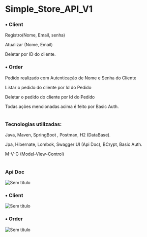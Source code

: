 # Simple_Store_API_V1

### • Client
 Registro(Nome, Email, senha)
 
 Atualizar (Nome, Email)
 
 Deletar por ID do cliente.


### • Order
Pedido realizado com Autenticação de Nome e Senha do Cliente

Listar o pedido do cliente por Id do Pedido

Deletar o pedido do cliente por Id do Pedido

Todas ações mencionadas acima é feito por Basic Auth.

#
### Tecnologias utilizadas: 
Java, Maven, SpringBoot , Postman, H2 (DataBase).

Jpa, Hibernate, Lombok, Swagger UI (Api Doc), BCrypt, Basic Auth.

 M-V-C (Model-View-Control)
#
### Api Doc

![Sem título](https://github.com/hanspeterdietiker/simple_Store_API/assets/126719678/4093783d-3228-4eeb-af95-d31c75594087)

### • Client

![Sem título](https://github.com/hanspeterdietiker/simple_Store_API/assets/126719678/a92bf7c0-e8f9-4c4a-96d1-68aba7bbcbda)

### • Order

![Sem título](https://github.com/hanspeterdietiker/simple_Store_API/assets/126719678/86d04555-2d35-496d-b27c-1e79428acf22)

#
